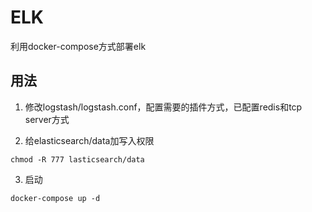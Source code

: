 # ELK

利用docker-compose方式部署elk


## 用法
1. 修改logstash/logstash.conf，配置需要的插件方式，已配置redis和tcp server方式

2. 给elasticsearch/data加写入权限
```
chmod -R 777 lasticsearch/data
```

3. 启动
```
docker-compose up -d
```
